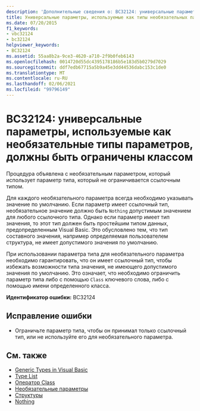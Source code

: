 ```yaml
---
description: 'Дополнительные сведения о: BC32124: универсальные параметры, используемые в качестве необязательных типов параметров, должны быть ограничены классом'
title: Универсальные параметры, используемые как типы необязательных параметров, должны быть ограничены классом
ms.date: 07/20/2015
f1_keywords:
- vbc32124
- bc32124
helpviewer_keywords:
- BC32124
ms.assetid: 55aa8b2a-9ce3-4620-a710-2f9b0feb6143
ms.openlocfilehash: 0014720d55dc4395178186b5e183d5b0279d7029
ms.sourcegitcommit: ddf7edb67715a5b9a45e3dd44536dabc153c1de0
ms.translationtype: MT
ms.contentlocale: ru-RU
ms.lasthandoff: 02/06/2021
ms.locfileid: "99796149"
---
```

# <a name="bc32124-generic-parameters-used-as-optional-parameter-types-must-be-class-constrained"></a>BC32124: универсальные параметры, используемые как необязательные типы параметров, должны быть ограничены классом

Процедура объявлена с необязательным параметром, который использует параметр типа, который не ограничивается ссылочным типом.

 Для каждого необязательного параметра всегда необходимо указывать значение по умолчанию. Если параметр имеет ссылочный тип, необязательное значение должно быть `Nothing` допустимым значением для любого ссылочного типа. Однако если параметр имеет тип значения, то этот тип должен быть простейшим типом данных, предопределенным Visual Basic. Это обусловлено тем, что тип составного значения, например определяемая пользователем структура, не имеет допустимого значения по умолчанию.

 При использовании параметра типа для необязательного параметра необходимо гарантировать, что он имеет ссылочный тип, чтобы избежать возможности типа значения, не имеющего допустимого значения по умолчанию. Это означает, что необходимо ограничить параметр типа либо с помощью `Class` ключевого слова, либо с помощью имени определенного класса.

 **Идентификатор ошибки:** BC32124

## <a name="to-correct-this-error"></a>Исправление ошибки

- Ограничьте параметр типа, чтобы он принимал только ссылочный тип, или не используйте его для необязательного параметра.

## <a name="see-also"></a>См. также

- [Generic Types in Visual Basic](../../programming-guide/language-features/data-types/generic-types.md)
- [Type List](../statements/type-list.md)
- [Оператор Class](../statements/class-statement.md)
- [Необязательные параметры](../../programming-guide/language-features/procedures/optional-parameters.md)
- [Структуры](../../programming-guide/language-features/data-types/structures.md)
- [Nothing](../nothing.md)
